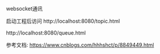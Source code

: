 websocket通讯

启动工程后访问
http://localhost:8080/topic.html

http://localhost:8080/queue.html

参考文档:
https://www.cnblogs.com/hhhshct/p/8849449.html
